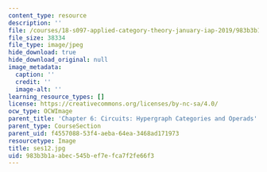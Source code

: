 ```yaml
---
content_type: resource
description: ''
file: /courses/18-s097-applied-category-theory-january-iap-2019/983b3b1aabec545bef7efca7f2fe66f3_ses12.jpg
file_size: 38334
file_type: image/jpeg
hide_download: true
hide_download_original: null
image_metadata:
  caption: ''
  credit: ''
  image-alt: ''
learning_resource_types: []
license: https://creativecommons.org/licenses/by-nc-sa/4.0/
ocw_type: OCWImage
parent_title: 'Chapter 6: Circuits: Hypergraph Categories and Operads'
parent_type: CourseSection
parent_uid: f4557088-53f4-aeba-64ea-3468ad171973
resourcetype: Image
title: ses12.jpg
uid: 983b3b1a-abec-545b-ef7e-fca7f2fe66f3
---
```

